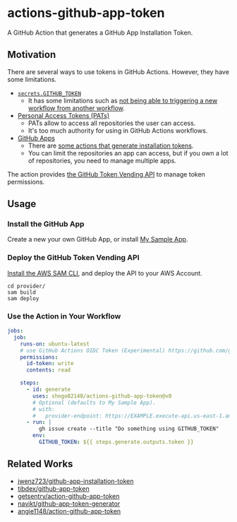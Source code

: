 # actions-github-app-token

A GitHub Action that generates a GitHub App Installation Token.

## Motivation

There are several ways to use tokens in GitHub Actions.
However, they have some limitations.

- [`secrets.GITHUB_TOKEN`](https://help.github.com/en/actions/configuring-and-managing-workflows/authenticating-with-the-github_token)
  - It has some limitations such as [not being able to triggering a new workflow from another workflow](https://github.community/t5/GitHub-Actions/Triggering-a-new-workflow-from-another-workflow/td-p/31676).
- [Personal Access Tokens (PATs)](https://docs.github.com/en/authentication/keeping-your-account-and-data-secure/creating-a-personal-access-token)
  - PATs allow to access all repositories the user can access.
  - It's too much authority for using in GitHub Actions workflows.
- [GitHub Apps](https://docs.github.com/en/developers/apps/getting-started-with-apps/about-apps)
  - There are [some actions that generate installation tokens](#related-works).
  - You can limit the repositories an app can access, but if you own a lot of repositories, you need to manage multiple apps.

The action provides [the GitHub Token Vending API](./provider) to manage token permissions.

## Usage

### Install the GitHub App

Create a new your own GitHub App, or install [My Sample App](https://github.com/apps/shogo82148-slim).

### Deploy the GitHub Token Vending API

[Install the AWS SAM CLI](https://docs.aws.amazon.com/serverless-application-model/latest/developerguide/serverless-sam-cli-install.html),
and deploy the API to your AWS Account.

```
cd provider/
sam build
sam deploy
```

### Use the Action in Your Workflow

```yaml
jobs:
  job:
    runs-on: ubuntu-latest
    # use GitHub Actions OIDC Token (Experimental) https://github.com/github/roadmap/issues/249
    permissions:
      id-token: write
      contents: read

    steps:
      - id: generate
        uses: shogo82148/actions-github-app-token@v0
        # Optional (defaults to My Sample App).
        # with:
        #   provider-endpoint: https://EXAMPLE.execute-api.us-east-1.amazonaws.com/
      - run: |
          gh issue create --title "Do something using GITHUB_TOKEN"
        env:
          GITHUB_TOKEN: ${{ steps.generate.outputs.token }}
```

## Related Works

- [jwenz723/github-app-installation-token](https://github.com/jwenz723/github-app-installation-token)
- [tibdex/github-app-token](https://github.com/tibdex/github-app-token)
- [getsentry/action-github-app-token](https://github.com/getsentry/action-github-app-token)
- [navikt/github-app-token-generator](https://github.com/navikt/github-app-token-generator)
- [angie1148/action-github-app-token](https://github.com/angie1148/action-github-app-token)
